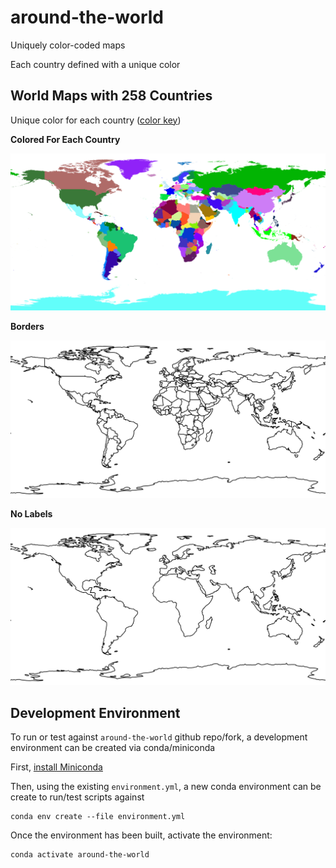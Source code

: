 # around-the-world
Uniquely color-coded maps

Each country defined with a unique color

## World Maps with 258 Countries
Unique color for each country ([color key](https://github.com/cyschneck/around-the-world/blob/main/country_cmap.json))

**Colored For Each Country**
<p align="center">
  <img src="https://raw.githubusercontent.com/cyschneck/around-the-world/refs/heads/main/maps/world_258_countries_center_long_0_color.png" />
</p>

**Borders**
<p align="center">
  <img src="https://raw.githubusercontent.com/cyschneck/around-the-world/refs/heads/main/maps/world_258_countries_center_long_0_borders.png" />
</p>

**No Labels**
<p align="center">
  <img src="https://raw.githubusercontent.com/cyschneck/around-the-world/refs/heads/main/maps/world_258_countries_center_long_0_empty.png" />
</p>

## Development Environment    
To run or test against `around-the-world` github repo/fork, a development environment can be created via conda/miniconda

First, [install Miniconda](https://docs.conda.io/projects/miniconda/en/latest/miniconda-install.html)

Then, using the existing `environment.yml`, a new conda environment can be create to run/test scripts against

```
conda env create --file environment.yml
```
Once the environment has been built, activate the environment:
```
conda activate around-the-world
```
